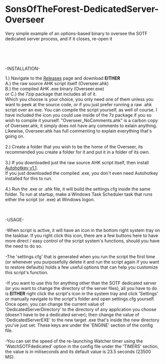 # SonsOfTheForest-DedicatedServer-Overseer
Very simple example of an options-based binary to oversee the SOTF dedicated server process, and if it closes, re-open it
  
  <br />
  <br />
  <br />
  
-INSTALLATION-

1.) Navigate to the [Releases](https://github.com/A-gent/SonsOfTheForest-DedicatedServer-Overseer/releases) page and download <b>EITHER</b> <br /> A.) the raw source AHK script itself (Overseer.ahk) <br /> B.) the compiled AHK .exe binary (Overseer.exe) <br /> or C.) the 7zip package that includes all of it. <br /> Which you choose is your choice, you only need one of them unless you want to peek at the source code, or if you just prefer running a raw .ahk script over an exe. You can compile the script yourself, as well of course. I have included the icon you could use inside of the 7z package if you so wish to compile it yourself. "Overseer_NoComments.ahk" is a carbon copy of Overseer.ahk, it simply does not have any comments to exlain anything. Likewise, Overseer.ahk has full commenting to explain everything that's going on. <br /><br />
2.) Create a folder that you wish to be the home of the Overseer, its recommended you create a folder for it and put it in a folder of its own.<br /><br />
3.) If you downloaded just the raw source AHK script itself, then install [Autohotkey v1.1](https://www.autohotkey.com/download/ahk-install.exe).<br />If you just downloaded the compiled .exe, you don't even need Autohotkey installed for this to run.<br /><br />
4.) Run the .exe or .ahk file, it will build the settings.cfg inside the same folder. To run at startup, make a Windows Task Scheduler task that runs either the script (or .exe) at Windows logon. <br /> <br /> <br />

-USAGE-<br /> <br />
-When script is active, it will have an icon in the bottom right system tray on the taskbar. If you right click this icon, there are a few buttons here to have more direct / easy control of the script system's functions, should you have the need to do so. <br /> <br />
-The 'settings.cfg' that is generated when you run the script the first time (or whenever you purposefully delete it and run the script again if you want to restore defaults) holds a few useful options that can help you customize this script's function. <br /> <br />
-If you want to use this for anything other than the SOTF dedicated server (or you want to change the directory of the server files), all you have to do is <b>EITHER</b> right click the script's icon in the system tray and click 'Settings' or manually navigate to the script's folder and open settings.cfg yourself. <br /> Once open, you can change the current value of 'DedicatedServerDirectory' to the directory of any application you choose (doesn't have to be a dedicated server); then change the value of 'DedicatedServerEXE' to the new target .exe that's inside the new directory you've just set. These keys are under the 'ENGINE' section of the config file. <br /> <br />
-You can set the speed of the re-launching Watcher timer using the 'WatchSOTFdedicated' option in the config file under the 'TIMERS' section, the value is in miliseconds and its default value is 23.5 seconds (23500 MS).
